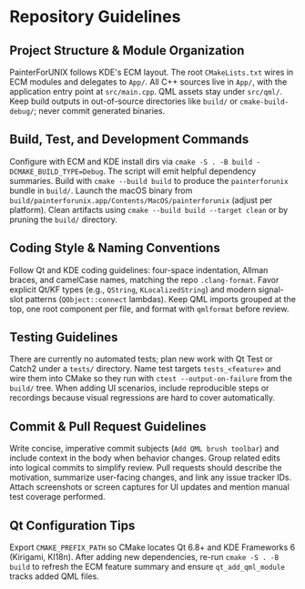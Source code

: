 # Repository Guidelines

## Project Structure & Module Organization
PainterForUNIX follows KDE's ECM layout. The root `CMakeLists.txt` wires in ECM modules and delegates to `App/`. All C++ sources live in `App/`, with the application entry point at `src/main.cpp`. QML assets stay under `src/qml/`. Keep build outputs in out-of-source directories like `build/` or `cmake-build-debug/`; never commit generated binaries.

## Build, Test, and Development Commands
Configure with ECM and KDE install dirs via `cmake -S . -B build -DCMAKE_BUILD_TYPE=Debug`. The script will emit helpful dependency summaries. Build with `cmake --build build` to produce the `painterforunix` bundle in `build/`. Launch the macOS binary from `build/painterforunix.app/Contents/MacOS/painterforunix` (adjust per platform). Clean artifacts using `cmake --build build --target clean` or by pruning the `build/` directory.

## Coding Style & Naming Conventions
Follow Qt and KDE coding guidelines: four-space indentation, Allman braces, and camelCase names, matching the repo `.clang-format`. Favor explicit Qt/KF types (e.g., `QString`, `KLocalizedString`) and modern signal-slot patterns (`QObject::connect` lambdas). Keep QML imports grouped at the top, one root component per file, and format with `qmlformat` before review.

## Testing Guidelines
There are currently no automated tests; plan new work with Qt Test or Catch2 under a `tests/` directory. Name test targets `tests_<feature>` and wire them into CMake so they run with `ctest --output-on-failure` from the `build/` tree. When adding UI scenarios, include reproducible steps or recordings because visual regressions are hard to cover automatically.

## Commit & Pull Request Guidelines
Write concise, imperative commit subjects (`Add QML brush toolbar`) and include context in the body when behavior changes. Group related edits into logical commits to simplify review. Pull requests should describe the motivation, summarize user-facing changes, and link any issue tracker IDs. Attach screenshots or screen captures for UI updates and mention manual test coverage performed.

## Qt Configuration Tips
Export `CMAKE_PREFIX_PATH` so CMake locates Qt 6.8+ and KDE Frameworks 6 (Kirigami, KI18n). After adding new dependencies, re-run `cmake -S . -B build` to refresh the ECM feature summary and ensure `qt_add_qml_module` tracks added QML files.
